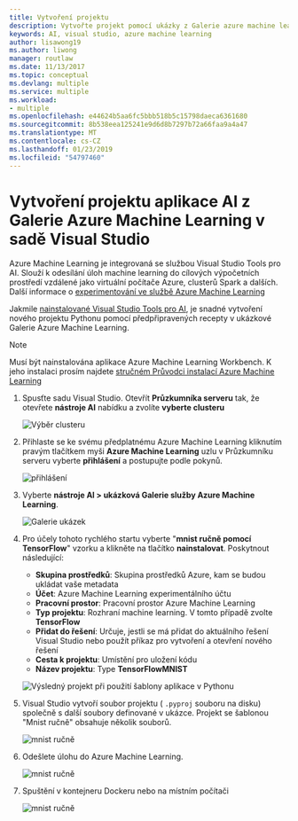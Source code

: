 ```yaml
---
title: Vytvoření projektu
description: Vytvořte projekt pomocí ukázky z Galerie azure machine learning
keywords: AI, visual studio, azure machine learning
author: lisawong19
ms.author: liwong
manager: routlaw
ms.date: 11/13/2017
ms.topic: conceptual
ms.devlang: multiple
ms.service: multiple
ms.workload:
- multiple
ms.openlocfilehash: e44624b5aa6fc5bbb518b5c15798daeca6361680
ms.sourcegitcommit: 8b538eea125241e9d6d8b7297b72a66faa9a4a47
ms.translationtype: MT
ms.contentlocale: cs-CZ
ms.lasthandoff: 01/23/2019
ms.locfileid: "54797460"
---
```

# <a name="create-an-ai-project-from-the-azure-machine-learning-gallery-in-visual-studio"></a>Vytvoření projektu aplikace AI z Galerie Azure Machine Learning v sadě Visual Studio

Azure Machine Learning je integrovaná se službou Visual Studio Tools pro AI. Slouží k odesílání úloh machine learning do cílových výpočetních prostředí vzdálené jako virtuální počítače Azure, clusterů Spark a dalších. Další informace o [experimentování ve službě Azure Machine Learning](https://docs.microsoft.com/azure/machine-learning/preview/experimentation-service-configuration)

Jakmile [nainstalované Visual Studio Tools pro AI](installation.md), je snadné vytvoření nového projektu Pythonu pomocí předpřipravených recepty v ukázkové Galerie Azure Machine Learning.

> [!NOTE]
> Musí být nainstalována aplikace Azure Machine Learning Workbench. K jeho instalaci prosím najdete [stručném Průvodci instalací Azure Machine Learning](https://docs.microsoft.com/azure/machine-learning/preview/quickstart-installation)

1. Spusťte sadu Visual Studio. Otevřít **Průzkumníka serveru** tak, že otevřete **nástroje AI** nabídku a zvolíte **vyberte clusteru**

    ![Výběr clusteru](media/create-project-gallery/select-cluster.png)

2. Přihlaste se ke svému předplatnému Azure Machine Learning kliknutím pravým tlačítkem myši **Azure Machine Learning** uzlu v Průzkumníku serveru vyberte **přihlášení** a postupujte podle pokynů.

    ![přihlášení](media/create-project-gallery/azureml-login.png)

3. Vyberte **nástroje AI > ukázková Galerie služby Azure Machine Learning**.

    ![Galerie ukázek](media/create-project-gallery/gallery.png)

4. Pro účely tohoto rychlého startu vyberte "**mnist ručně pomocí TensorFlow**" vzorku a klikněte na tlačítko **nainstalovat**. Poskytnout následující:

   - **Skupina prostředků**: Skupina prostředků Azure, kam se budou ukládat vaše metadata
   - **Účet**: Azure Machine Learning experimentálního účtu
   - **Pracovní prostor**: Pracovní prostor Azure Machine Learning
   - **Typ projektu**: Rozhraní machine learning. V tomto případě zvolte **TensorFlow**
   - **Přidat do řešení**: Určuje, jestli se má přidat do aktuálního řešení Visual Studio nebo použít příkaz pro vytvoření a otevření nového řešení
   - **Cesta k projektu**: Umístění pro uložení kódu
   - **Název projektu**: Type **TensorFlowMNIST**

   ![Výsledný projekt při použití šablony aplikace v Pythonu](media/create-project-gallery/new-AzureSampleProject.png)

5. Visual Studio vytvoří soubor projektu ( `.pyproj` souboru na disku) společně s další soubory definované v ukázce. Projekt se šablonou "Mnist ručně" obsahuje několik souborů.

    ![mnist ručně](media/create-project-gallery/azml-mnist.png)

6. Odešlete úlohu do Azure Machine Learning.

    ![mnist ručně](media/create-project-gallery/submit-azml.png)

7. Spuštění v kontejneru Dockeru nebo na místním počítači

    ![mnist ručně](media/create-project-gallery/azml-local.png)